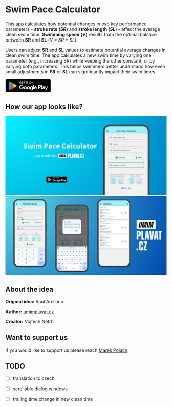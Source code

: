 # Swim Pace Calculator

This app calculates how potential changes in two key performance parameters - **stroke rate (_SR_)** and **stroke length (_SL_)** - affect the average clean swim time.
**Swimming speed (_V_)** results from the optimal balance between **SR** and **SL** (_V = SR * SL_).

Users can adjust **SR** and **SL** values to estimate potential average changes in clean swim time. The app calculates a new swim time by varying one parameter (e.g., increasing SR) while keeping the other constant, or by varying both parameters.
This helps swimmers better understand how even small adjustments in **SR** or **SL** can significantly impact their swim times.

<div align="left">
  
[<img height="42" src=".github/assets/google-play-badge.png">](https://play.google.com/store/apps/details?id=cz.umimplavat.swim_pace_calculator&pcampaignid=web_share)

</div>

## How our app looks like?

<div align="center">
  
![feature graphic](.github/assets/feature-graphic.png)
![github screenshots graphic](.github/assets/github-graphic.png)

</div>


## About the idea
**Original idea:** Raul Arellano

**Author:** [umimplavat.cz](https://umimplavat.cz/)

**Creator:** Vojtech Netrh

## Want to support us

 If you would like to support us please reach <a href="mailto:marek@umimplavat.cz">Marek Polach</a>.

 ## TODO

- [ ] translation to czech

- [ ] scrollable dialog windows

- [ ] trailing time change in new clean time 
